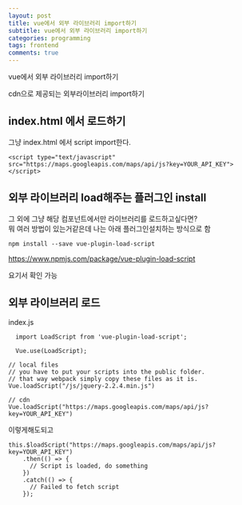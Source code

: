 ```yaml
---
layout: post
title: vue에서 외부 라이브러리 import하기
subtitle: vue에서 외부 라이브러리 import하기
categories: programming
tags: frontend
comments: true
---
```


vue에서 외부 라이브러리 import하기


cdn으로 제공되는 외부라이브러리 import하기

## index.html 에서 로드하기 

그냥 index.html 에서 script import한다.
```
<script type="text/javascript" src="https://maps.googleapis.com/maps/api/js?key=YOUR_API_KEY"></script>
```

## 외부 라이브러리 load해주는 플러그인 install 
그 외에 그냥 해당 컴포넌트에서만 라이브러리를 로드하고싶다면?   
뭐 여러 방법이 있는거같은데 나는 아래 플러그인설치하는 방식으로 함
```
npm install --save vue-plugin-load-script
```
https://www.npmjs.com/package/vue-plugin-load-script

요기서 확인 가능 

## 외부 라이브러리 로드
index.js  
```
  import LoadScript from 'vue-plugin-load-script';
 
  Vue.use(LoadScript);

```

```
// local files
// you have to put your scripts into the public folder. 
// that way webpack simply copy these files as it is.
Vue.loadScript("/js/jquery-2.2.4.min.js")

// cdn
Vue.loadScript("https://maps.googleapis.com/maps/api/js?key=YOUR_API_KEY")
```
이렇게해도되고

```
this.$loadScript("https://maps.googleapis.com/maps/api/js?key=YOUR_API_KEY")
    .then(() => {
      // Script is loaded, do something
    })
    .catch(() => {
      // Failed to fetch script
    });
```